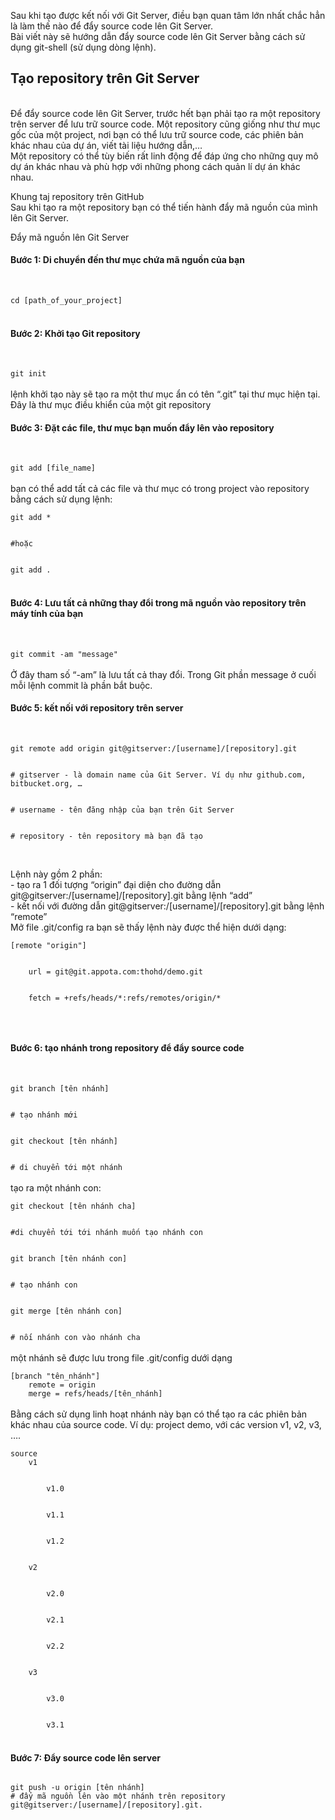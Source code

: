 Sau khi tạo được kết nối với Git Server, điều bạn quan tâm lớn nhất chắc hẳn là làm thế nào để đẩy source code lên Git Server.
<br>
Bài viết này sẽ hướng dẫn đẩy source code lên Git Server bằng cách sử dụng git-shell (sử dụng dòng lệnh).
<br>
<h2>Tạo repository trên Git Server</h2>
<br>
Để đẩy source code lên Git Server, trước hết bạn phải tạo ra một repository trên server để lưu trữ source code. Một repository cũng giống như thư mục gốc của một project, nơi bạn có thể lưu trữ source code, các phiên bản khác nhau của dự án, viết tài liệu hướng dẫn,…
<br>
Một repository có thể tùy biến rất linh động để đáp ứng cho những quy mô dự án khác nhau và phù hợp với những phong cách quản lí dự án khác nhau.
<br>

Khung taj repository trên GitHub
<br>
Sau khi tạo ra một repository bạn có thể tiến hành đẩy mã nguồn của mình lên Git Server.

Đẩy mã nguồn lên Git Server
<br>
<h4><b>
Bước 1: Di chuyển đến thư mục chứa mã nguồn của bạn
</b></h4>
<br>
<code>
cd [path_of_your_project]
</code>
<br>
<h4><b>
Bước 2: Khởi tạo Git repository
</b></h4>
<br>
<code>
git init
</code>
<br>
lệnh khởi tạo này sẽ tạo ra một thư mục ẩn có tên “.git” tại thư mục hiện tại. Đây là thư mục điều khiển của một git repository
<br>
<h4><b>
Bước 3: Đặt các file, thư mục bạn muốn đẩy lên vào repository
</b></h4>
<br>
<code>
git add [file_name]
</code>
<br>
bạn có thể add tất cả các file và thư mục có trong project vào repository bằng cách sử dụng lệnh:
<br>
<code>
git add * 
<br>
#hoặc 
<br>
git add .
</code>
<br>
<h4><b>
Bước 4: Lưu tất cả những thay đổi trong mã nguồn vào repository trên máy tính của bạn
</b></h4>
<br>
<code>
git commit -am "message"
</code>
<br>
Ở đây tham số “-am” là lưu tất cả thay đổi. Trong Git phần message ở cuối mỗi lệnh commit là phần bắt buộc.
<br>
<h4><b>
Bước 5: kết nối với repository trên server
</b></h4>
<br>
<code>
git remote add origin git@gitserver:/[username]/[repository].git
<br>
# gitserver - là domain name của Git Server. Ví dụ như github.com, bitbucket.org, …
<br>
# username - tên đăng nhập của bạn trên Git Server
<br>
# repository - tên repository mà bạn đã tạo
<br>
</code>
<br>
Lệnh này gồm 2 phần:
<br>
- tạo ra 1 đối tượng “origin” đại diện cho đường dẫn git@gitserver:/[username]/[repository].git bằng lệnh “add”
<br>
- kết nối với đường dẫn git@gitserver:/[username]/[repository].git bằng lệnh “remote”
<br>
Mở file .git/config ra bạn sẽ thấy lệnh này được thể hiện dưới dạng:
<br>
<code>
[remote "origin"]
<br>
    url = git@git.appota.com:thohd/demo.git
<br>
    fetch = +refs/heads/*:refs/remotes/origin/*
<br>
</code>
<br>
<h4><b>
Bước 6: tạo nhánh trong repository để đẩy source code
</b></h4>
<br>
<code>
git branch [tên nhánh]
<br>
# tạo nhánh mới
<br>
git checkout [tên nhánh]
<br>
# di chuyển tới một nhánh
</code>
<br>
tạo ra một nhánh con:
<br>
<code>
git checkout [tên nhánh cha]
<br>
#di chuyển tới tới nhánh muốn tạo nhánh con
<br>
git branch [tên nhánh con]
<br>
# tạo nhánh con
<br>
git merge [tên nhánh con]
<br>
# nối nhánh con vào nhánh cha
</code>
<br>
một nhánh sẽ được lưu trong file .git/config dưới dạng
<br>
<code>
[branch "tên_nhánh"]
    remote = origin
    merge = refs/heads/[tên_nhánh]
</code>
<br>
Bằng cách sử dụng linh hoạt nhánh này bạn có thể tạo ra các phiên bản khác nhau của source code. Ví dụ: project demo, với các version v1, v2, v3, ….
<br>
<code>
source
    v1
<br>
        v1.0
<br>
        v1.1
<br>
        v1.2
<br>
    v2
<br>
        v2.0
<br>
        v2.1
<br>
        v2.2
<br>
    v3
<br>
        v3.0
<br>
        v3.1
</code>
<br>
<h4><b>Bước 7: Đẩy source code lên server</b></h4>
<code>
git push -u origin [tên nhánh]
# đẩy mã nguồn lên vào một nhánh trên repository git@gitserver:/[username]/[repository].git.
</code>
